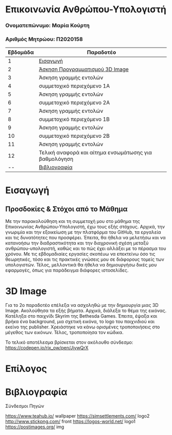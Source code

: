 # Επικοινωνία Ανθρώπου-Υπολογιστή

### Ονοματεπώνυμο: Μαρία Κούρτη
### Αριθμός Μητρώου: Π2020158


| Εβδομάδα | Παραδοτέο |
| --- | --- |
| 1 | [Εισαγωγή](#Εισαγωγή) |
| 2 | [Άσκηση Προγραμματισμού 3D Image](#3D-Image) |
| 3 | Άσκηση γραμμής εντολών |
| 4 | συμμετοχικό περιεχόμενο 1A |
| 5 | Άσκηση γραμμής εντολών |
| 6 | συμμετοχικό περιεχόμενο 2A |
| 7 | Άσκηση γραμμής εντολών |
| 8 | συμμετοχικό περιεχόμενο 1B |
| 9 | Άσκηση γραμμής εντολών |
| 10 | συμμετοχικό περιεχόμενο 2B |
| 11 | Άσκηση γραμμής εντολών |
| 12 | Τελική αναφορά και αίτημα ενσωμάτωσης για βαθμολόγηση |
| -- | [Βιβλιογραφία](#Βιβλιογραφία) |


# Εισαγωγή

## Προσδοκίες & Στόχοι από το Μάθημα
Με την παρακολούθηση και τη συμμετοχή μου στο μάθημα της Επικοινωνίας Ανθρώπου-Υπολογιστή, έχω τους εξής στόχους. Αρχικά, την γνωριμία και την εξοικείωση με την πλατφόρμα του GitHub, τα εργαλεία και τις δυνατότητες που προσφέρει. Έπειτα, θα ήθελα να μελετήσω και να κατανοήσω την διαδραστικότητα και την διαχρονική σχέση μεταξύ ανθρώπου-υπολογιστή, καθώς και το πώς έχει αλλάξει με το πέρασμα του χρόνου. Με τις εβδομαδιαίες εργασίες σκοπέυω να επεκτείνω όσο τις θεωρητικές, τόσο και τις πρακτικές γνώσεις μου σε διάφορους τομείς των υπολογιστών. Τέλος, μελλοντικά θα ήθελα να δημιουργήσω δικές μου εφαρμογές, όπως για παράδειγμα διάφορες ιστοσελίδες.


# 3D Image

Για το 2ο παραδοτέο επέλεξα να ασχοληθώ με την δημιουργία μιας 3D Image. Ακολούθησα τα εξής βήματα. Αρχικά, διάλεξα το θέμα της εικόνας. Κατέληξα στο παιχνίδι Skyrim της Bethesda Games. Έπειτα, έψαξα και βρήκα ένα background, μια σχετική εικόνα, το logo του παιχνιδιού και εκείνο της publisher. Χρειάστηκε να κάνω ορισμένες τροποποιήσεις στο μέγεθος των εικόνων. Τέλος, τροποποίησα τον κώδικα.

Το τελικό αποτέλεσμα βρίσκεται στον ακόλουθο σύνδεσμο: https://codepen.io/rix_ow/pen/JjywQrX





# Επίλογος



# Βιβλιογραφία

Σύνδεσμοι Πηγών

https://www.teahub.io/ wallpaper
https://simsettlements.com/ logo2
http://www.stickpng.com/ front
https://logos-world.net/ logo1
https://postimages.org/ img
